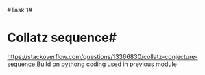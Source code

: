 

#Task 1#
#  Collatz sequence#
https://stackoverflow.com/questions/13366830/collatz-conjecture-sequence
Build on pythong coding used in previous module

